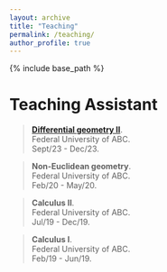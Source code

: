```yaml
---
layout: archive
title: "Teaching"
permalink: /teaching/
author_profile: true
---
```


{% include base_path %}

# Teaching Assistant

> [**Differential geometry II**](https://marcosagnoletto.github.io/geometriadiferencialII/).<br>
Federal University of ABC.<br>
Sept/23 - Dec/23.

> **Non-Euclidean geometry**.<br>
Federal University of ABC.<br>
Feb/20 - May/20.

> **Calculus II**.<br>
Federal University of ABC.<br>
Jul/19 - Dec/19.

> **Calculus I**.<br>
Federal University of ABC.<br>
Feb/19 - Jun/19.
